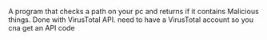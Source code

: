 A program that checks a path on your pc and returns if it contains Malicious things.
Done with VirusTotal API.
need to have a VirusTotal account so you cna get an API code
